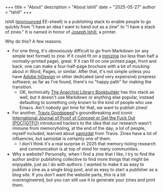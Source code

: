 +++
title = "About"
description = "About Ishill"
date = "2025-05-27"
author = "Ishill"
+++

Ishill ([pronounced](https://en.m.wikibooks.org/wiki/Romanian/Pronunciation_and_alphabet) EE-sheell) is a publishing stack to enable people to go quickly from "I have an idea I want to hand out as a zine" to "I have a stack of zines." It is named in honor of [Joseph Ishill](https://en.wikipedia.org/wiki/Joseph_Ishill), a printer.

Why do this? A few reasons.

* For one thing, it's *obnoxiously* difficult to go from Markdown (or any simple text format) to zine. If it could fit on a [minizine](https://www.icaboston.org/articles/make-your-own-mini-zine/) (so less than half a normally-printed page), great. If it can fit on one printed page, front and back, one can make a four-half-page brochure with a bit of mucking about in Word, Pages, or similar. After that, it's not simple unless you have [Adobe InDesign](https://www.adobe.com/products/indesign.html) or other dedicated (and very expensive) prepress software; as far as I've found, there's no "happy path" for making the transition.
    * OK, technically [The Anarchist Library Bookbuilder](https://theanarchistlibrary.org/bookbuilder) has this stack as well, but it doesn't use Markdown or anything else popular, instead defaulting to something only known to the kind of people who use Emacs. Ain't nobody got time for that, we want to publish zines!
* For another, [Travis Goodspeed](https://github.com/travisgoodspeed)'s groundbreaking and iconic [International Journal of Proof of Concept or Get the Fuck Out (POC||GTFO)](https://github.com/angea/pocorgtfo) introduced hackers to the idea that our research wasn't immune from memoryholing, at the end of the day; a lot of people, myself included, learned about [samizdat](https://en.wikipedia.org/wiki/Samizdat) from Travis. Zines have a lot of influences, but samizdat is certainly one of them.
    * I don't think it's a real surprise in 2025 that memory holing research and communcation is at top of mind for many communities.
* Why a website? Personally, when I find a zine that I like, I try to find the author and/or publishing collective to find more things that might be enjoyable, just as I do with authors. I wanted to make it as easy to publish a zine as a single blog post, and as easy to start a publisher as a blog site. If you don't want the website parts, this is a bit overengineered, but you can still use it to generate your zines and print them. 